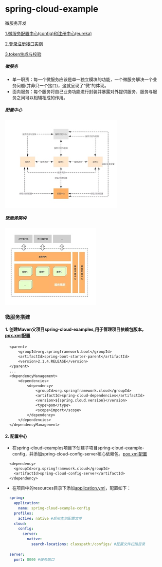 # spring-cloud-example
微服务开发


[1.微服务配置中心(config)和注册中心(eureka)](https://github.com/Jacky-MYD/spring-cloud-example)

[2.登录注册接口实例](https://github.com/Jacky-MYD/spring-cloud-example/tree/master/spring-cloud-example-biz-a)

[3.token生成与校验](https://github.com/Jacky-MYD/spring-cloud-example/tree/master/spring-cloud-example-biz-b)

##### 微服务
- 单一职责：每一个微服务应该是单一独立模块的功能，一个微服务解决一个业务问题(并非只一个接口)，这就呈现了“微”的体现。
- 面向服务：每个服务将自己业务功能进行封装并暴露对外提供服务，服务与服务之间可以相辅相成的作用。

##### 配置中心
![配置中心](https://github.com/Jacky-MYD/spring-cloud-example/blob/master/1577241472170.jpg)

##### 微服务架构
![微服务架构](https://github.com/Jacky-MYD/spring-cloud-example/blob/master/1577241452760.jpg)

### 微服务搭建
#### 1. 创建Maven父项目spring-cloud-examples,用于管理项目依赖包版本。[pox.xml配置](https://github.com/Jacky-MYD/spring-cloud-example/blob/master/pom.xml)
```pox.xml配置
  <parent>
      <groupId>org.springframework.boot</groupId>
      <artifactId>spring-boot-starter-parent</artifactId>
      <version>2.1.4.RELEASE</version>
  </parent>
  ...
  <dependencyManagement>
      <dependencies>
          <dependency>
              <groupId>org.springframework.cloud</groupId>
              <artifactId>spring-cloud-dependencies</artifactId>
              <version>${spring.cloud.version}</version>
              <type>pom</type>
              <scope>import</scope>
          </dependency>
      </dependencies>
  </dependencyManagement>
```
#### 2. 配置中心
- 在spring-cloud-examples项目下创建子项目spring-cloud-example-config，并添加spring-cloud-config-server核心依赖包。[pox.xml配置](https://github.com/Jacky-MYD/spring-cloud-example/blob/master/spring-cloud-example-config/pom.xml)
```
  <dependency>
    <groupId>org.springframework.cloud</groupId>
    <artifactId>spring-cloud-config-server</artifactId>
  </dependency>
```
- 在项目中的resources目录下添加[application.yml](https://github.com/Jacky-MYD/spring-cloud-example/blob/master/spring-cloud-example-config/src/main/resources/application.yml)，配置如下：
```application.yml
  spring:
    application:
      name: spring-cloud-example-config
    profiles:
      active: native #启用本地配置文件
    cloud:
      config:
        server:
          native:
            search-locations: classpath:/configs/ #配置文件扫描目录

  server:
    port: 8000 #服务端口
```
